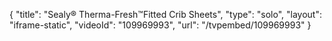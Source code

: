 {
    "title": "Sealy&reg; Therma-Fresh&trade;Fitted Crib Sheets",
    "type": "solo",
    "layout": "iframe-static",
    "videoId": "109969993",
    "url": "\/tvpembed\/109969993"
}